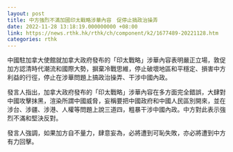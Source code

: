 ```yaml
---
layout: post
title: 中方強烈不滿加國印太戰略涉華內容　促停止搞政治操弄
date: 2022-11-28 13:18:19.000000000 +08:00
link: https://news.rthk.hk/rthk/ch/component/k2/1677489-20221128.htm
categories: rthk
---
```


中國駐加拿大使館就加拿大政府發布的「印太戰略」涉華內容表明嚴正立場，敦促加方認清時代潮流和國際大勢，摒棄冷戰思維，停止破壞地區和平穩定、損害中方利益的行徑，停止在涉華問題上搞政治操弄、干涉中國內政。 

發言人指出，加拿大政府發布的「印太戰略」涉華內容在多方面完全錯誤，大肆對中國攻擊抹黑，渲染所謂中國威脅，妄稱要把中國政府和中國人民區別開來，並在涉台、涉疆、涉港、人權等問題上說三道四，粗暴干涉中國內政。中方對此表示強烈不滿和堅決反對。 

發言人強調，如果加方自不量力，肆意妄為，必將遭到可恥失敗，亦必將遭到中方有力回擊。
